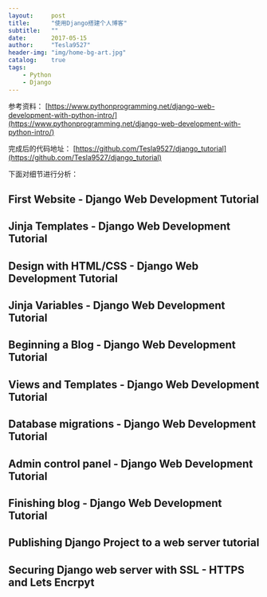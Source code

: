 ```yaml
---
layout:     post
title:      "使用Django搭建个人博客"
subtitle:   ""
date:       2017-05-15
author:     "Tesla9527"
header-img: "img/home-bg-art.jpg"
catalog:    true
tags:
    - Python
    - Django
---
```

参考资料：
[https://www.pythonprogramming.net/django-web-development-with-python-intro/](https://www.pythonprogramming.net/django-web-development-with-python-intro/)

完成后的代码地址：
[https://github.com/Tesla9527/django_tutorial](https://github.com/Tesla9527/django_tutorial)

下面对细节进行分析：

## First Website - Django Web Development Tutorial

## Jinja Templates - Django Web Development Tutorial

## Design with HTML/CSS - Django Web Development Tutorial

## Jinja Variables - Django Web Development Tutorial

## Beginning a Blog - Django Web Development Tutorial

## Views and Templates - Django Web Development Tutorial

## Database migrations - Django Web Development Tutorial

## Admin control panel - Django Web Development Tutorial

## Finishing blog - Django Web Development Tutorial

## Publishing Django Project to a web server tutorial

## Securing Django web server with SSL - HTTPS and Lets Encrpyt